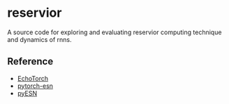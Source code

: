 # reservior
A source code for exploring and evaluating reservior computing technique and dynamics of rnns.

## Reference
- [EchoTorch](https://github.com/nschaetti/EchoTorch)
- [pytorch-esn](https://github.com/stefanonardo/pytorch-esn)
- [pyESN](https://github.com/cknd/pyESN)